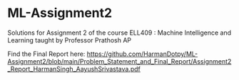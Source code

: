 # ML-Assignment2
Solutions for Assignment 2 of the course ELL409 : Machine Intelligence and Learning taught by Professor Prathosh AP

Find the Final Report here: https://github.com/HarmanDotpy/ML-Assignment2/blob/main/Problem_Statement_and_Final_Report/Assignment2_Report_HarmanSingh_AayushSrivastava.pdf
